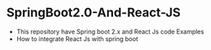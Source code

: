 # SpringBoot2.0-And-React-JS

 - This repository have Spring boot 2.x and React Js code Examples 
 - How to integrate React Js with spring boot 


